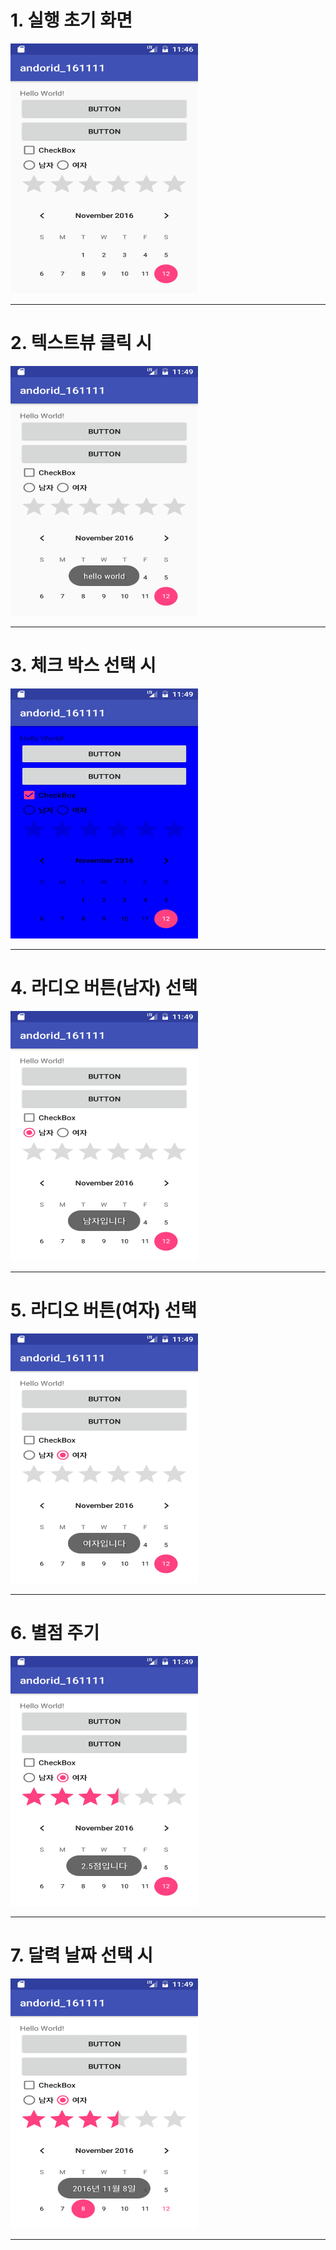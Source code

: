 <html>
  <head>
    <title>안드로이드 스튜디오 수업자료(11/11)</title>
  </head>
  <body>
    <h1> 1. 실행 초기 화면 </h1>
    <img src ="https://github.com/HanJunKwon/android_161111/blob/master/app/src/main/resultCapture/Screenshot_1478951193.png?raw=true"
    width=300 height=400><br>
    <hr>
    <h1> 2. 텍스트뷰 클릭 시 </h1>
    <img src ="https://github.com/HanJunKwon/android_161111/blob/master/app/src/main/resultCapture/Screenshot_1478951344.png?raw=true"
    width=300 height=400><br>
    <hr>
    <h1> 3. 체크 박스 선택 시 </h1>
    <img src ="https://github.com/HanJunKwon/android_161111/blob/master/app/src/main/resultCapture/Screenshot_1478951348.png?raw=true"
    width=300 height=400><br>
    <hr>
    <h1> 4. 라디오 버튼(남자) 선택 </h1>
    <img src ="https://github.com/HanJunKwon/android_161111/blob/master/app/src/main/resultCapture/Screenshot_1478951351.png?raw=true"
    width=300 height=400><br>
    <hr>
    <h1> 5. 라디오 버튼(여자) 선택 </h1>
    <img src ="https://github.com/HanJunKwon/android_161111/blob/master/app/src/main/resultCapture/Screenshot_1478951359.png?raw=true"
    width=300 height=400><br>
    <hr>
    <h1> 6. 별점 주기 </h1>
    <img src ="https://github.com/HanJunKwon/android_161111/blob/master/app/src/main/resultCapture/Screenshot_1478951363.png?raw=true"
    width=300 height=400><br>
    <hr>
    <h1> 7. 달력 날짜 선택 시 </h1>
    <img src ="https://github.com/HanJunKwon/android_161111/blob/master/app/src/main/resultCapture/Screenshot_1478951367.png?raw=true"
    width=300 height=400><br>
    <hr>
  <body>
</html>
